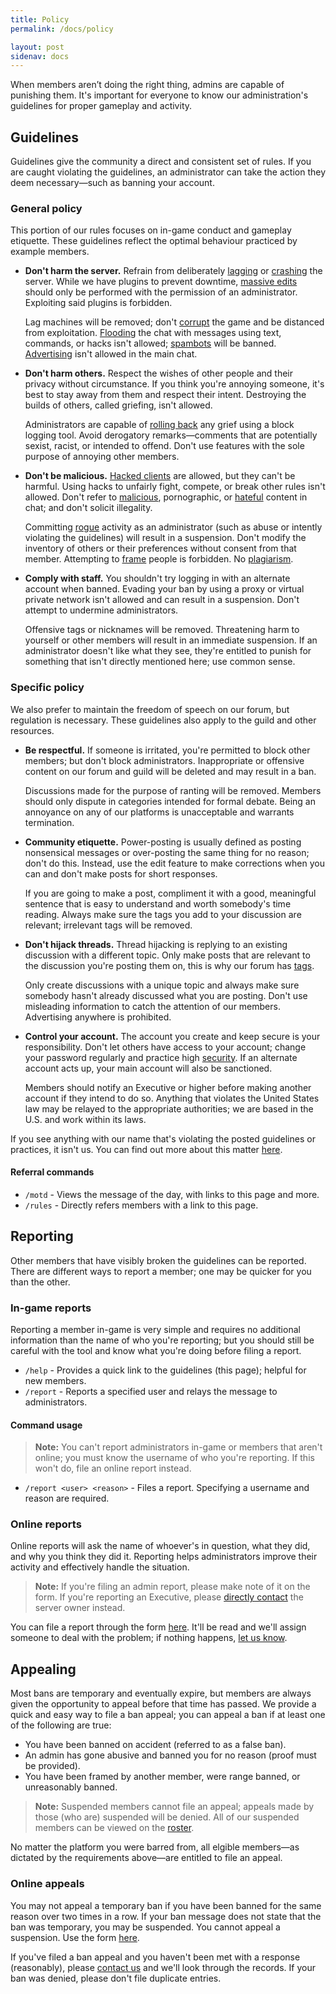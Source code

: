 ```yaml
---
title: Policy
permalink: /docs/policy

layout: post
sidenav: docs
---
```

When members aren’t doing the right thing, admins are capable of punishing them.
It's important for everyone to know our administration's guidelines for proper gameplay and activity.

## Guidelines
Guidelines give the community a direct and consistent set of rules.
If you are caught violating the guidelines, an administrator can take the action they deem necessary—such as banning your account.

### General policy
This portion of our rules focuses on in-game conduct and gameplay etiquette.
These guidelines reflect the optimal behaviour practiced by example members.

 * **Don't harm the server.** Refrain from deliberately [lagging](https://www.spigotmc.org/wiki/lag-types-and-how-to-fix-them/) or [crashing](https://minecraft.gamepedia.com/Crash) the server. While we have plugins to prevent downtime, [massive edits](http://wiki.sk89q.com/wiki/WorldEdit/Region_operations) should only be performed with the permission of an administrator. Exploiting said plugins is forbidden.

   Lag machines will be removed; don't [corrupt](https://en.wikipedia.org/wiki/Data_corruption) the game and be distanced from exploitation. [Flooding](https://en.wikipedia.org/wiki/IRC_flood) the chat with messages using text, commands, or hacks isn't allowed; [spambots](https://en.wikipedia.org/wiki/Spambot) will be banned. [Advertising](https://en.wikipedia.org/wiki/Advertising) isn't allowed in the main chat.

 * **Don't harm others.** Respect the wishes of other people and their privacy without circumstance. If you think you're annoying someone, it's best to stay away from them and respect their intent. Destroying the builds of others, called griefing, isn't allowed.

   Administrators are capable of [rolling back](https://shadow.ga/docs/2/b-management/#rolling-back-a-member) any grief using a block logging tool. Avoid derogatory remarks—comments that are potentially sexist, racist, or intended to offend. Don't use features with the sole purpose of annoying other members.

 * **Don't be malicious.** [Hacked clients](http://wiki.vg/Client_List) are allowed, but they can't be harmful. Using hacks to unfairly fight, compete, or break other rules isn't allowed. Don't refer to [malicious](https://en.wikipedia.org/wiki/Malware), pornographic, or [hateful](https://en.wikipedia.org/wiki/Hate_speech) content in chat; and don't solicit illegality.

   Committing [rogue](https://www.merriam-webster.com/words-at-play/were-going-rogue) activity as an administrator (such as abuse or intently violating the guidelines) will result in a suspension. Don't modify the inventory of others or their preferences without consent from that member. Attempting to [frame](https://en.wikipedia.org/wiki/Frameup) people is forbidden. No [plagiarism](https://en.wikipedia.org/wiki/Plagiarism).

 * **Comply with staff.** You shouldn't try logging in with an alternate account when banned. Evading your ban by using a proxy or virtual private network isn't allowed and can result in a suspension. Don't attempt to undermine administrators.

   Offensive tags or nicknames will be removed. Threatening harm to yourself or other members will result in an immediate suspension. If an administrator doesn't like what they see, they're entitled to punish for something that isn't directly mentioned here; use common sense.

### Specific policy
We also prefer to maintain the freedom of speech on our forum, but regulation is necessary.
These guidelines also apply to the guild and other resources.

 * **Be respectful.** If someone is irritated, you're permitted to block other members; but don't block administrators. Inappropriate or offensive content on our forum and guild will be deleted and may result in a ban.

   Discussions made for the purpose of ranting will be removed. Members should only dispute in categories intended for formal debate. Being an annoyance on any of our platforms is unacceptable and warrants termination.

 * **Community etiquette.** Power-posting is usually defined as posting nonsensical messages or over-posting the same thing for no reason; don't do this. Instead, use the edit feature to make corrections when you can and don't make posts for short responses.

   If you are going to make a post, compliment it with a good, meaningful sentence that is easy to understand and worth somebody's time reading. Always make sure the tags you add to your discussion are relevant; irrelevant tags will be removed.

 * **Don't hijack threads.** Thread hijacking is replying to an existing discussion with a different topic. Only make posts that are relevant to the discussion you're posting them on, this is why our forum has [tags](https://f.shadow.ga/tags).

   Only create discussions with a unique topic and always make sure somebody hasn't already discussed what you are posting. Don't use misleading information to catch the attention of our members. Advertising anywhere is prohibited.

 * **Control your account.** The account you create and keep secure is your responsibility. Don't let others have access to your account; change your password regularly and practice high [security](https://shadow.ga/docs/2/d-security/). If an alternate account acts up, your main account will also be sanctioned.

   Members should notify an Executive or higher before making another account if they intend to do so. Anything that violates the United States law may be relayed to the appropriate authorities; we are based in the U.S. and work within its laws.

If you see anything with our name that's violating the posted guidelines or practices, it isn't us.
You can find out more about this matter [here](https://shadow.ga/docs/2/d-security/#watching-your-back).

#### Referral commands
 * `/motd` - Views the message of the day, with links to this page and more.
 * `/rules` - Directly refers members with a link to this page.

## Reporting
Other members that have visibly broken the guidelines can be reported.
There are different ways to report a member; one may be quicker for you than the other.

### In-game reports
Reporting a member in-game is very simple and requires no additional information than the name of who you're reporting; but you should still be careful with the tool and know what you're doing before filing a report.

 * `/help` - Provides a quick link to the guidelines (this page); helpful for new members.
 * `/report` - Reports a specified user and relays the message to administrators.

#### Command usage

> **Note:** You can't report administrators in-game or members that aren't online; you must know the username of who you're reporting. If this won't do, file an online report instead.

 * `/report <user> <reason>` - Files a report. Specifying a username and reason are required.

### Online reports
Online reports will ask the name of whoever's in question, what they did, and why you think they did it.
Reporting helps administrators improve their activity and effectively handle the situation.

> **Note:** If you're filing an admin report, please make note of it on the form. If you're reporting an Executive, please [directly contact](https://shadow.ga/docs/1/d-support/#direct-support) the server owner instead.

You can file a report through the form [here](https://shadowga.typeform.com/to/On3kVf).
It'll be read and we'll assign someone to deal with the problem; if nothing happens, [let us know](https://shadow.ga/docs/1/d-support/#direct-support).

## Appealing
Most bans are temporary and eventually expire, but members are always given the opportunity to appeal before that time has passed.
We provide a quick and easy way to file a ban appeal; you can appeal a ban if at least one of the following are true:

 * You have been banned on accident (referred to as a false ban).
 * An admin has gone abusive and banned you for no reason (proof must be provided).
 * You have been framed by another member, were range banned, or unreasonably banned.

> **Note:** Suspended members cannot file an appeal; appeals made by those (who are) suspended will be denied. All of our suspended members can be viewed on the [roster](https://f.shadow.ga/d/77-suspensions-roster-11-2017).

No matter the platform you were barred from, all elgible members—as dictated by the requirements above—are entitled to file an appeal.

### Online appeals
You may not appeal a temporary ban if you have been banned for the same reason over two times in a row.
If your ban message does not state that the ban was temporary, you may be suspended. You cannot appeal a suspension.
Use the form [here](https://shadowga.typeform.com/to/fE4jeV).

If you've filed a ban appeal and you haven't been met with a response (reasonably), please [contact us](https://shadow.ga/docs/1/d-support/#direct-support) and we'll look through the records. If your ban was denied, please don't file duplicate entries.
